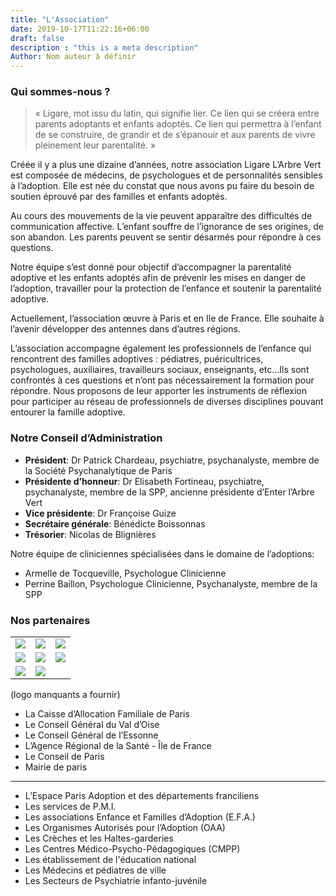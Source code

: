 ```yaml
---
title: "L'Association"
date: 2019-10-17T11:22:16+06:00
draft: false
description : "this is a meta description"
Author: Nom auteur à définir
---
```



### Qui sommes-nous ? 

> « Ligare, mot issu du latin, qui signifie lier. Ce lien qui se créera entre parents adoptants et enfants adoptés. Ce lien qui permettra à l’enfant de se construire, de grandir et de s’épanouir et aux parents de vivre pleinement leur parentalité. »

Créée il y a plus une dizaine d’années, notre association Ligare L’Arbre Vert est composée de médecins, de psychologues et de personnalités sensibles à l’adoption. Elle est née du constat que nous avons pu faire du besoin de soutien éprouvé par des familles et enfants adoptés.


Au cours des mouvements de la vie peuvent apparaître des difficultés de communication affective. L’enfant souffre de l’ignorance de ses origines, de son abandon. Les parents peuvent se sentir désarmés pour répondre à ces questions.


Notre équipe s’est donné pour objectif d’accompagner la parentalité adoptive et les enfants adoptés afin de prévenir les mises en danger de l’adoption, travailler pour la protection de l’enfance et soutenir la parentalité adoptive.


Actuellement, l’association œuvre à Paris et en Ile de France. Elle souhaite à l’avenir développer des antennes dans d’autres régions.


L’association accompagne également les professionnels de l’enfance qui rencontrent des familles adoptives : pédiatres, puéricultrices, psychologues, auxiliaires, travailleurs sociaux, enseignants, etc…Ils sont confrontés à ces questions et n’ont pas nécessairement la formation pour répondre. Nous proposons de leur apporter les instruments de réflexion pour participer au réseau de professionnels de diverses disciplines pouvant entourer la famille adoptive.


### Notre Conseil d’Administration 

* **Président**: Dr Patrick Chardeau, psychiatre, psychanalyste, membre de la Société Psychanalytique de Paris
* **Présidente d’honneur**: Dr Elisabeth Fortineau, psychiatre, psychanalyste, membre de la SPP, ancienne présidente d’Enter l’Arbre Vert
* **Vice présidente**: Dr Françoise Guize 
* **Secrétaire générale**: Bénédicte Boissonnas 
* **Trésorier**: Nicolas de Blignières 

Notre équipe de cliniciennes spécialisées dans le domaine de l’adoptions: 
* Armelle de Tocqueville, Psychologue Clinicienne 
* Perrine Baillon, Psychologue Clinicienne, Psychanalyste, membre de la SPP

### Nos partenaires

|  	|  	|  	|
|-	|-	|-	|
| ![](/images/partenaires/cramif.jpg) | ![](/images/partenaires/cg-hauts-de-seine.jpg) | ![](/images/partenaires/cg-val-de-marne.jpg) |
| ![](/images/partenaires/cg-yvelines.jpg) | ![](/images/partenaires/cg-seine-saint-denis.jpg) | ![](/images/partenaires/cg-seine-et-marne.jpg) |
| ![](/images/partenaires/ile-de-france.jpg) | ![](/images/partenaires/fondation-de-france.jpg) |  |

(logo manquants a fournir)
* La Caisse d’Allocation Familiale de Paris
* Le Conseil Général du Val d’Oise
* Le Conseil Général de l’Essonne
* L’Agence Régional de la Santé - Île de France
* Le Conseil de Paris
* Mairie de paris

---

* L’Espace Paris Adoption et des départements franciliens
* Les services de P.M.I.
* Les associations Enfance et Familles d’Adoption (E.F.A.)
* Les Organismes Autorisés pour l’Adoption (OAA)
* Les Crèches et les Haltes-garderies
* Les Centres Médico-Psycho-Pédagogiques (CMPP)
* Les établissement de l'éducation national
* Les Médecins et pédiatres de ville
* Les Secteurs de Psychiatrie infanto-juvénile